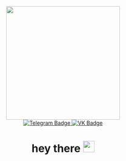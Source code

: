 <div id="header" align="center">
  <img src="https://media.tenor.com/Ln-R2Ti8JrIAAAAd/serega-pirat-%D1%81%D0%B5%D1%80%D0%B5%D0%B3%D0%B0%D0%BF%D0%B8%D1%80%D0%B0%D1%82.gif" width="300"/>
  <div id="badges">
  <a href="https://t.me/utebayevUssen">
    <img src="https://img.shields.io/badge/Ectx-blue?style=for-the-badge&logo=telegram&logoColor=white" alt="Telegram Badge"/>
  </a>
  <a href="https://vk.com/handy228">
    <img src="https://img.shields.io/badge/utebayevUssen-blue?style=for-the-badge&logo=vk&logoColor=white" alt="VK Badge"/>
  </a>
  </div>
  <img src="https://komarev.com/ghpvc/?username=your-UsenUtebayev&style=flat-square&color=blue" alt=""/>
  <h1>
  hey there
  <img src="https://media.giphy.com/media/hvRJCLFzcasrR4ia7z/giphy.gif" width="30px"/>
  </h1>
</div>

